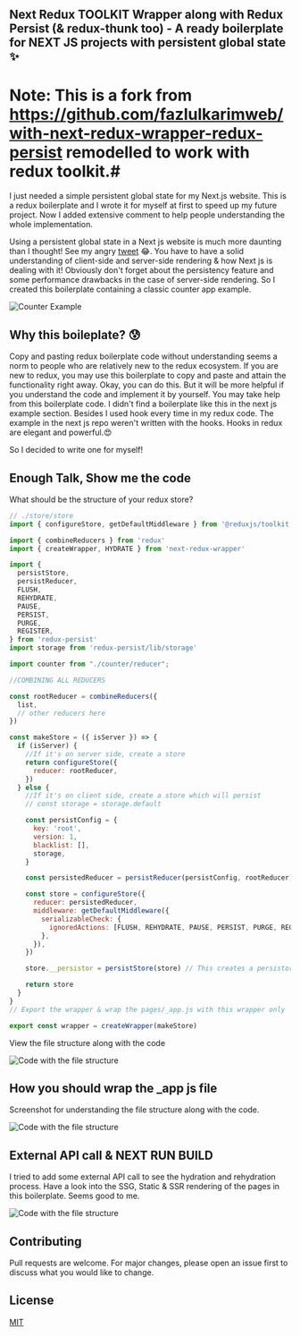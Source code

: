 ## Next Redux TOOLKIT Wrapper along with Redux Persist (& redux-thunk too) - A ready boilerplate for NEXT JS projects with persistent global state ✨

# Note: This is a fork from https://github.com/fazlulkarimweb/with-next-redux-wrapper-redux-persist remodelled to work with redux toolkit.#

I just needed a simple persistent global state for my Next.js website. This is a redux boilerplate and I wrote it for myself at first to speed up my future project. Now I added extensive comment to help people understanding the whole implementation.

Using a persistent global state in a Next js website is much more daunting than I thought! See my angry [tweet](https://twitter.com/fazlulkarimweb/status/1266463218265812992) 😂. You have to have a solid understanding of client-side and server-side rendering & how Next js is dealing with it! Obviously don't forget about the persistency feature and some performance drawbacks in the case of server-side rendering. So I created this boilerplate containing a classic counter app example.

![Counter Example](https://github.com/fazlulkarimweb/with-next-redux-wrapper-redux-persist/blob/master/public/Homepage.gif?raw=true)

## Why this boileplate? 😰

Copy and pasting redux boilerplate code without understanding seems a norm to people who are relatively new to the redux ecosystem. If you are new to redux, you may use this boilerplate to copy and paste and attain the functionality right away. Okay, you can do this. But it will be more helpful if you understand the code and implement it by yourself. You may take help from this boilerplate code. I didn't find a boilerplate like this in the next js example section. Besides I used hook every time in my redux code. The example in the next js repo weren't written with the hooks. Hooks in redux are elegant and powerful.😍

So I decided to write one for myself!

## Enough Talk, Show me the code

What should be the structure of your redux store?

```javascript
// ./store/store
import { configureStore, getDefaultMiddleware } from '@reduxjs/toolkit'

import { combineReducers } from 'redux'
import { createWrapper, HYDRATE } from 'next-redux-wrapper'

import {
  persistStore,
  persistReducer,
  FLUSH,
  REHYDRATE,
  PAUSE,
  PERSIST,
  PURGE,
  REGISTER,
} from 'redux-persist'
import storage from 'redux-persist/lib/storage'

import counter from "./counter/reducer";

//COMBINING ALL REDUCERS

const rootReducer = combineReducers({
  list,
  // other reducers here
})

const makeStore = ({ isServer }) => {
  if (isServer) {
    //If it's on server side, create a store
    return configureStore({
      reducer: rootReducer,
    })
  } else {
    //If it's on client side, create a store which will persist
    // const storage = storage.default

    const persistConfig = {
      key: 'root',
      version: 1,
      blacklist: [],
      storage,
    }

    const persistedReducer = persistReducer(persistConfig, rootReducer) // Create a new reducer with our existing reducer

    const store = configureStore({
      reducer: persistedReducer,
      middleware: getDefaultMiddleware({
        serializableCheck: {
          ignoredActions: [FLUSH, REHYDRATE, PAUSE, PERSIST, PURGE, REGISTER],
        },
      }),
    })

    store.__persistor = persistStore(store) // This creates a persistor object & push that persisted object to .__persistor, so that we can avail the persistability feature

    return store
  }
}
// Export the wrapper & wrap the pages/_app.js with this wrapper only

export const wrapper = createWrapper(makeStore)
```

View the file structure along with the code

![Code with the file structure](https://github.com/fazlulkarimweb/with-next-redux-wrapper-redux-persist/blob/master/public/_appjs.png?raw=true)

## How you should wrap the \_app js file

Screenshot for understanding the file structure along with the code.

![Code with the file structure](https://github.com/fazlulkarimweb/with-next-redux-wrapper-redux-persist/blob/master/public/next%20app%20wrapper.png?raw=true)

## External API call & NEXT RUN BUILD

I tried to add some external API call to see the hydration and rehydration process. Have a look into the SSG, Static & SSR rendering of the pages in this boilerplate. Seems good to me.

![Code with the file structure](https://github.com/fazlulkarimweb/with-next-redux-wrapper-redux-persist/blob/master/public/Next_Build.png?raw=true)

## Contributing

Pull requests are welcome. For major changes, please open an issue first to discuss what you would like to change.

## License

[MIT](https://choosealicense.com/licenses/mit/)
